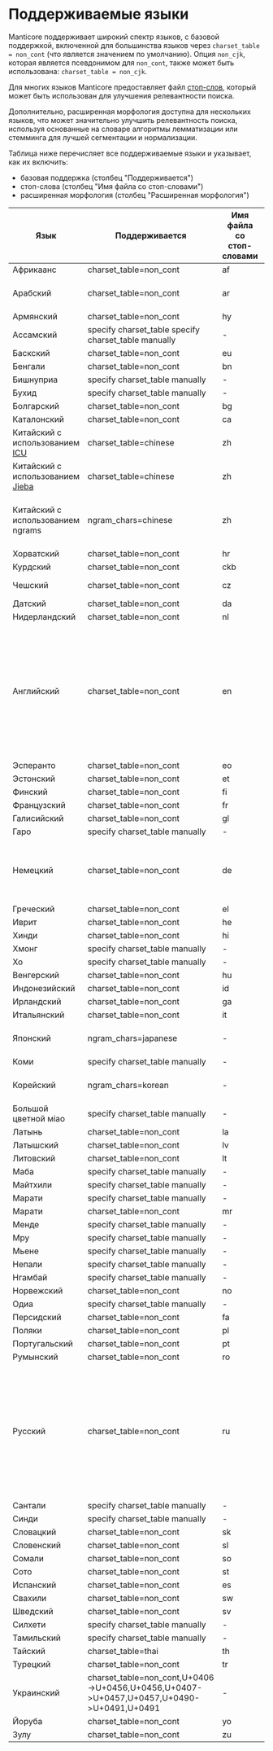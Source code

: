 # Поддерживаемые языки

Manticore поддерживает широкий спектр языков, с базовой поддержкой, включенной для большинства языков через `charset_table = non_cont` (что является значением по умолчанию). Опция `non_cjk`, которая является псевдонимом для `non_cont`, также может быть использована: `charset_table = non_cjk`.

Для многих языков Manticore предоставляет файл [стоп-слов](../../Creating_a_table/NLP_and_tokenization/Ignoring_stop-words.md#stopwords), который может быть использован для улучшения релевантности поиска.

Дополнительно, расширенная морфология доступна для нескольких языков, что может значительно улучшить релевантность поиска, используя основанные на словаре алгоритмы лемматизации или стемминга для лучшей сегментации и нормализации.

Таблица ниже перечисляет все поддерживаемые языки и указывает, как их включить:
* базовая поддержка (столбец "Поддерживается")
* стоп-слова (столбец "Имя файла со стоп-словами")
* расширенная морфология (столбец "Расширенная морфология")

| Язык | Поддерживается | Имя файла со стоп-словами | Расширенная морфология | Примечания |
| - | - | - | - | - |
| Африкаанс | charset_table=non_cont | af | - | |
| Арабский | charset_table=non_cont | ar | morphology=stem_ar (арабский стеммер); morphology=libstemmer_ar  | |
| Армянский | charset_table=non_cont | hy | - | |
| Ассамский | specify charset_table specify charset_table manually | - | - | |
| Баскский | charset_table=non_cont | eu | - | |
| Бенгали | charset_table=non_cont | bn | - | |
| Бишнуприа | specify charset_table manually | - | - | |
| Бухид | specify charset_table manually | - | - | |
| Болгарский | charset_table=non_cont | bg | - | |
| Каталонский | charset_table=non_cont | ca | morphology=libstemmer_ca | |
| Китайский с использованием [ICU](https://icu.unicode.org/) | charset_table=chinese | zh | morphology=icu_chinese | Более точно, чем использование ngrams |
| Китайский с использованием [Jieba](https://github.com/fxsjy/jieba) | charset_table=chinese | zh | morphology=jieba_chinese, требует пакет `manticore-language-packs` | Более точно, чем использование ngrams |
| Китайский с использованием ngrams| ngram_chars=chinese | zh | ngram_chars=1 | Быстрое индексирование, но производительность поиска может быть не так хороша |
| Хорватский | charset_table=non_cont | hr | - | |
| Курдский | charset_table=non_cont | ckb | - | |
| Чешский | charset_table=non_cont | cz | morphology=stem_cz (чешский стеммер) | |
| Датский | charset_table=non_cont | da | morphology=libstemmer_da | |
| Нидерландский | charset_table=non_cont | nl | morphology=libstemmer_nl | |
| Английский | charset_table=non_cont | en | morphology=lemmatize_en (единственная корневая форма); morphology=lemmatize_en_all (все корневые формы); morphology=stem_en (стеммер Портера для английского); morphology=stem_enru (стеммеры Портера для английского и русского); morphology=libstemmer_en (английский из libstemmer)  | |
| Эсперанто | charset_table=non_cont | eo | - | |
| Эстонский | charset_table=non_cont | et | - | |
| Финский | charset_table=non_cont | fi | morphology=libstemmer_fi | |
| Французский | charset_table=non_cont | fr | morphology=libstemmer_fr | |
| Галисийский | charset_table=non_cont | gl | - | |
| Гаро | specify charset_table manually | - | - | |
| Немецкий | charset_table=non_cont | de | morphology=lemmatize_de (единственная корневая форма); morphology=lemmatize_de_all (все корневые формы); morphology=libstemmer_de | |
| Греческий | charset_table=non_cont | el | morphology=libstemmer_el | |
| Иврит | charset_table=non_cont | he | - | |
| Хинди | charset_table=non_cont | hi | morphology=libstemmer_hi | |
| Хмонг | specify charset_table manually | - | - | |
| Хо | specify charset_table manually | - | - | |
| Венгерский | charset_table=non_cont | hu | morphology=libstemmer_hu | |
| Индонезийский | charset_table=non_cont | id | morphology=libstemmer_id | |
| Ирландский | charset_table=non_cont | ga | morphology=libstemmer_ga | |
| Итальянский | charset_table=non_cont | it | morphology=libstemmer_it | |
| Японский | ngram_chars=japanese | - | ngram_chars=japanese ngram_len=1 | Требует сегментацию на основе ngram |
| Коми | specify charset_table manually | - | - | |
| Корейский | ngram_chars=korean | - | ngram_chars=korean ngram_len=1 | Требует сегментацию на основе ngram  |
| Большой цветной мiao | specify charset_table manually | - | - | |
| Латынь | charset_table=non_cont | la | - | |
| Латышский | charset_table=non_cont | lv | - | |
| Литовский | charset_table=non_cont | lt | morphology=libstemmer_lt | |
| Маба | specify charset_table manually | - | - | |
| Майтхили | specify charset_table manually | - | - | |
| Марати | specify charset_table manually | - | - | |
| Марати | charset_table=non_cont | mr | - | |
| Менде | specify charset_table manually | - | - | |
| Мру | specify charset_table manually | - | - | |
| Мьене | specify charset_table manually | - | - | |
| Непали | specify charset_table manually | - | morphology=libstemmer_ne | |
| Нгамбай | specify charset_table manually | - | - | |
| Норвежский | charset_table=non_cont | no | morphology=libstemmer_no | |
| Одиа | specify charset_table manually | - | - | |
| Персидский | charset_table=non_cont | fa | - | |
| Поляки | charset_table=non_cont | pl | - | |
| Португальский | charset_table=non_cont | pt | morphology=libstemmer_pt | |
| Румынский | charset_table=non_cont | ro | morphology=libstemmer_ro | |
| Русский | charset_table=non_cont | ru | morphology=lemmatize_ru (единственная корневая форма); morphology=lemmatize_ru_all (все корневые формы); morphology=stem_ru (стеммер Портера для русского); morphology=stem_enru (стеммеры Портера для английского и русского); morphology=libstemmer_ru (из libstemmer) | |
| Сантали | specify charset_table manually | - | - | |
| Синди | specify charset_table manually | - | - | |
| Словацкий | charset_table=non_cont | sk | - | |
| Словенский | charset_table=non_cont | sl | - | |
| Сомали | charset_table=non_cont | so | - | |
| Сото | charset_table=non_cont | st | - | |
| Испанский | charset_table=non_cont | es | morphology=libstemmer_es | |
| Свахили | charset_table=non_cont | sw | - | |
| Шведский | charset_table=non_cont | sv | morphology=libstemmer_sv | |
| Силхети | specify charset_table manually | - | - | |
| Тамильский | specify charset_table manually | - | morphology=libstemmer_ta | |
| Тайский | charset_table=thai | th | - | |
| Турецкий | charset_table=non_cont | tr | morphology=libstemmer_tr | |
| Украинский | charset_table=non_cont,U+0406->U+0456,U+0456,U+0407->U+0457,U+0457,U+0490->U+0491,U+0491   | - | morphology=lemmatize_uk_all | Требует [установки](../../../Installation/Debian_and_Ubuntu.md#Ukrainian-lemmatizer) украинского лемматизатора |
| Йоруба | charset_table=non_cont | yo | - | |
| Зулу | charset_table=non_cont | zu | - |  |
<!-- proofread -->
